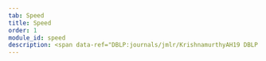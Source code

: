 ```yaml
---
tab: Speed
title: Speed
order: 1
module_id: speed
description: <span data-ref="DBLP:journals/jmlr/KrishnamurthyAH19 DBLP:conf/colt/SunJKA019">VW</span> handles learning problems with any number of sparse features. <span data-ref="DBLP:conf/colt/SunJKA019">Vowpal Wabbit</span> was the first published <span data-ref="pmlr-v99-krishnamurthy19a">tera-scale learner</span>.
---
```

